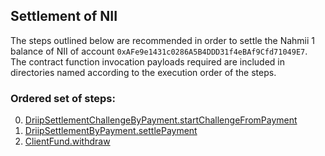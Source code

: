 ## Settlement of NII
The steps outlined below are recommended in order to settle the Nahmii 1 balance of NII of account `0xAFe9e1431c0286A5B4DDD31f4eBAf9Cfd71049E7`. The contract function invocation payloads required are included in directories named according to the execution order of the steps.
### Ordered set of steps:
0. [DriipSettlementChallengeByPayment.startChallengeFromPayment](https://etherscan.io/address/0x906fd331f5e382f05b8ae26900140c37f0db139a#writeContract)
1. [DriipSettlementByPayment.settlePayment](https://etherscan.io/address/0xd2600fd59786b44c4869066018870aa33417f8f2#writeContract)
2. [ClientFund.withdraw](https://etherscan.io/address/0xcc8d82f6ba952966e63001c7b320eef2ae729099#writeContract)
